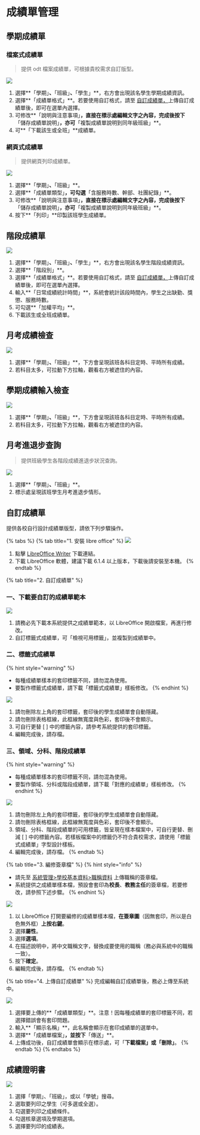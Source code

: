 # 成績單管理

## 學期成績單

### 檔案式成績單

> 提供 odt 檔案成績單，可根據貴校需求自訂版型。

![](../.gitbook/assets/report-card1.png)

1. 選擇**「學期」**、**「班級」**、**「學生」**，右方會出現該名學生學期成績資訊。
2. 選擇**「成績單格式」**。若要使用自訂格式，請至 [自訂成績單，](cheng-guan-li.md#zi-cheng)上傳自訂成績單後，即可在選單內選擇。
3. 可修改**「說明與注意事項」**，直接在標示處編輯文字之內容，完成後按下**「儲存成績單說明」**，亦可**「複製成績單說明到同年級班級」**。
4. 可**「下載該生或全班」**成績單。

### 網頁式成績單

> 提供網頁列印成績單。

![](../.gitbook/assets/report-card2.png)

1. 選擇**「學期」**、**「班級」**。
2. 選擇**「成績單類型」**，可勾選**「含服務時數、幹部、社團紀錄」**。
3. 可修改**「說明與注意事項」**，直接在標示處編輯文字之內容，完成後按下**「儲存成績單說明」**，亦可**「複製成績單說明到同年級班級」**。
4. 按下**「列印」**印製該班學生成績單。

## 階段成績單

![](../.gitbook/assets/master-section.png)

1. 選擇**「學期」**、**「班級」**、**「學生」**，右方會出現該名學生階段成績資訊。
2. 選擇**「階段別」**。
3. 選擇**「成績單格式」**。若要使用自訂格式，請至 [自訂成績單，](cheng-guan-li.md#zi-cheng)上傳自訂成績單後，即可在選單內選擇。
4. 輸入**「日常成績統計時間」**，系統會統計該段時間內，學生之出缺勤、獎懲、服務時數。
5. 可勾選**「加權平均」**。
6. 下載該生或全班成績單。

## 月考成績檢查

![](../.gitbook/assets/master-check.png)

1. 選擇**「學期」**、**「班級」**，下方會呈現該班各科目定時、平時所有成績。
2. 若科目太多，可拉動下方拉軸，觀看右方被遮住的內容。

## 學期成績輸入檢查

![](../.gitbook/assets/master-semester-check.png)

1. 選擇**「學期」**、**「班級」**，下方會呈現該班各科目定時、平時所有成績。
2. 若科目太多，可拉動下方拉軸，觀看右方被遮住的內容。

## 月考進退步查詢

> 提供班級學生各階段成績進退步狀況查詢。

![](../.gitbook/assets/master-progress.png)

1. 選擇**「學期」**、**「班級」**。
2. 標示處呈現該班學生月考進退步情形。

## 自訂成績單

提供各校自行設計成績單版型，請依下列步驟操作。

{% tabs %}
{% tab title="1. 安裝 libre office" %}
![](../.gitbook/assets/make-report-1-1.png)

1. 點擊 [LibreOffice Writer](https://zh-tw.libreoffice.org/) 下載連結。
2. 下載 LibreOffice 軟體，建議下載 6.1.4 以上版本，下載後請安裝至本機。
{% endtab %}

{% tab title="2. 自訂成績單" %}
### 一、下載要自訂的成績單範本

![](../.gitbook/assets/make-report-2-1.png)

1. 請務必先下載本系統提供之成績單範本，以 LibreOffice 開啟檔案，再進行修改。
2. 自訂標籤式成績單，可「檢視可用標籤」，並複製到成績單中。

### 二、標籤式成績單

{% hint style="warning" %}
* 每種成績單樣本的套印標籤不同，請勿混為使用。
* 要製作標籤式成績單，請下載「標籤式成績單」樣板修改。
{% endhint %}

![](../.gitbook/assets/make-report-2-2.png)

1. 請勿刪除左上角的套印標籤，套印後的學生成績單會自動隱藏。
2. 請勿刪除表格框線，此框線無寬度與色彩，套印後不會顯示。
3. 可自行更替 \[ \] 中的標籤內容，請參考系統提供的套印標籤。
4. 編輯完成後，請存檔。

### 三、領域、分科、階段成績單

{% hint style="warning" %}
* 每種成績單樣本的套印標籤不同，請勿混為使用。
* 要製作領域、分科或階段成績單，請下載「對應的成績單」樣板修改。
{% endhint %}

![](../.gitbook/assets/make-report-2-3.png)

1. 請勿刪除左上角的套印標籤，套印後的學生成績單會自動隱藏。
2. 請勿刪除表格框線，此框線無寬度與色彩，套印後不會顯示。
3. 領域、分科、階段成績單的可用標籤，皆呈現在樣本檔案中，可自行更替、刪減 \[ \] 中的標籤內容。若樣板檔案中的標籤仍不符合貴校需求，請使用「標籤式成績單」字型設計樣板。
4. 編輯完成後，請存檔。
{% endtab %}

{% tab title="3. 編修簽章檔" %}
{% hint style="info" %}
* 請先至 [系統管理&gt;學校基本資料&gt;職稱資料](../xi-guan-li-mo/school.md#liao) 上傳職稱的簽章檔。
* 系統提供之成績單樣本檔，預設會套印為**校長**、**教務主任**的簽章檔，若要修改，請參照下述步驟。
{% endhint %}

![](../.gitbook/assets/make-report-3-1.png)

1. 以 LibreOffice 打開要編修的成績單樣本檔，**在簽章圖**（因無套印，所以是白色無外框）**上按右鍵**。
2. 選擇**屬性**。
3. 選擇**選項**。
4. 在描述說明中，將中文職稱文字，替換成要使用的職稱（務必與系統中的職稱一致）。
5. 按下**確定**。
6. 編輯完成後，請存檔。
{% endtab %}

{% tab title="4. 上傳自訂成績單" %}
完成編輯自訂成績單後，務必上傳至系統中。

![](../.gitbook/assets/make-report-4.png)

1. 選擇要上傳的**「成績單類型」**。注意！因每種成績單的套印標籤不同，若選擇錯誤會有套印問題。
2. 輸入**「顯示名稱」**，此名稱會顯示在套印成績單的選單中。
3. 選擇**「成績單檔案」**，並按下**「傳送」**。
4. 上傳成功後，自訂成績單會顯示在標示處，可「**下載檔案」**或**「刪除」**。
{% endtab %}
{% endtabs %}

## 成績證明書

![](../.gitbook/assets/certificate-score.png)

1. 選擇「學期」、「班級」，或以「學號」搜尋。
2. 選取要列印之學生（可多選或全選）。
3. 勾選要列印之成績條件。
4. 勾選核章選項及學期選項。
5. 選擇要列印的成績表。

